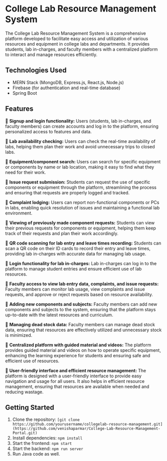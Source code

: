 # College Lab Resource Management System

The College Lab Resource Management System is a comprehensive platform developed to facilitate easy access and utilization of various resources and equipment in college labs and departments. It provides students, lab in-charges, and faculty members with a centralized platform to interact and manage resources efficiently.

## Technologies Used

- MERN Stack (MongoDB, Express.js, React.js, Node.js)
- Firebase (for authentication and real-time database)
- Spring Boot 

## Features

🔹 **Signup and login functionality:** Users (students, lab in-charges, and faculty members) can create accounts and log in to the platform, ensuring personalized access to features and data.

🔹 **Lab availability checking:** Users can check the real-time availability of labs, helping them plan their work and avoid unnecessary trips to closed labs.

🔹 **Equipment/component search:** Users can search for specific equipment or components by name or lab location, making it easy to find what they need for their work.

🔹 **Issue request submission:** Students can request the use of specific components or equipment through the platform, streamlining the process and ensuring that requests are properly logged and tracked.

🔹 **Complaint lodging:** Users can report non-functional components or PCs in labs, enabling quick resolution of issues and maintaining a functional lab environment.

🔹 **Viewing of previously made component requests:** Students can view their previous requests for components or equipment, helping them keep track of their requests and plan their work accordingly.

🔹 **QR code scanning for lab entry and leave times recording:** Students can scan a QR code on their ID cards to record their entry and leave times, providing lab in-charges with accurate data for managing lab usage.

🔹 **Login functionality for lab in-charges:** Lab in-charges can log in to the platform to manage student entries and ensure efficient use of lab resources.

🔹 **Faculty access to view lab entry data, complaints, and issue requests:** Faculty members can monitor lab usage, view complaints and issue requests, and approve or reject requests based on resource availability.

🔹 **Adding new components and subjects:** Faculty members can add new components and subjects to the system, ensuring that the platform stays up-to-date with the latest resources and curriculum.

🔹 **Managing dead stock data:** Faculty members can manage dead stock data, ensuring that resources are effectively utilized and unnecessary stock is minimized.

🔹 **Centralized platform with guided material and videos:** The platform provides guided material and videos on how to operate specific equipment, enhancing the learning experience for students and ensuring safe and efficient use of resources.

🔹 **User-friendly interface and efficient resource management:** The platform is designed with a user-friendly interface to provide easy navigation and usage for all users. It also helps in efficient resource management, ensuring that resources are available when needed and reducing wastage.


## Getting Started

1. Clone the repository: `[git clone https://github.com/yourusername/collegelab-resource-management.git](https://github.com/venishaparmar/College-Lab-Resource-Management-Portal.git)`
2. Install dependencies: `npm install`
3. Start the frontend: `npm start`
4. Start the backend: `npm run server`
5. Run Java code as well.


